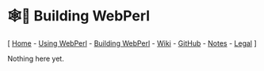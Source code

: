 
🕸️🐪 Building WebPerl
===================

\[ [Home](index.html) -
[Using WebPerl](using.html) -
[Building WebPerl](building.html) -
[Wiki](https://github.com/haukex/webperl/wiki) -
[GitHub](https://github.com/haukex/webperl) -
[Notes](notes.html) -
[Legal](legal.html) \]


Nothing here yet.

